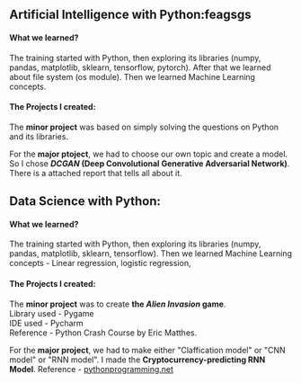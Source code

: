 ## Artificial Intelligence with Python:feagsgs

#### What we learned?
The training started with Python, then exploring its libraries (numpy, pandas, matplotlib, sklearn, tensorflow, pytorch). 
After that we learned about file system (os module). Then we learned Machine Learning concepts. 

#### The Projects I created:
The **minor project** was based on simply solving the questions on Python and its libraries.

For the **major ptoject**, we had to choose our own topic and create a model. So I chose **_DCGAN_ (Deep Convolutional Generative Adversarial Network)**.
There is a attached report that tells all about it.

## Data Science with Python:

#### What we learned?
The training started with Python, then exploring its libraries (numpy, pandas, matplotlib, sklearn, tensorflow). 
Then we learned Machine Learning concepts - Linear regression, logistic regression,  

#### The Projects I created:
The **minor project** was to create **the _Alien Invasion_ game**. <br>
Library used - Pygame <br>
IDE used - Pycharm <br>
Reference - Python Crash Course by Eric Matthes. <br>

For the **major project**, we had to make either "Claffication model" or "CNN model" or "RNN model".
I made the **Cryptocurrency-predicting RNN Model**.
Reference - <a href="https://pythonprogramming.net">pythonprogramming.net</a>
